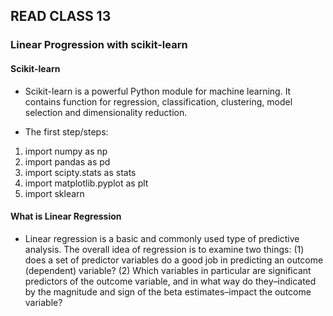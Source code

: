 ## READ CLASS 13

### Linear Progression with scikit-learn

#### Scikit-learn

- Scikit-learn is a powerful Python module for machine learning. It contains function for regression, classification, clustering, model selection and dimensionality reduction.

- The first step/steps:
1. import numpy as np
2. import pandas as pd
3. import scipty.stats as stats
4. import matplotlib.pyplot as plt
5. import sklearn

#### What is Linear Regression

- Linear regression is a basic and commonly used type of predictive analysis.  The overall idea of regression is to examine two things: (1) does a set of predictor variables do a good job in predicting an outcome (dependent) variable?  (2) Which variables in particular are significant predictors of the outcome variable, and in what way do they–indicated by the magnitude and sign of the beta estimates–impact the outcome variable?